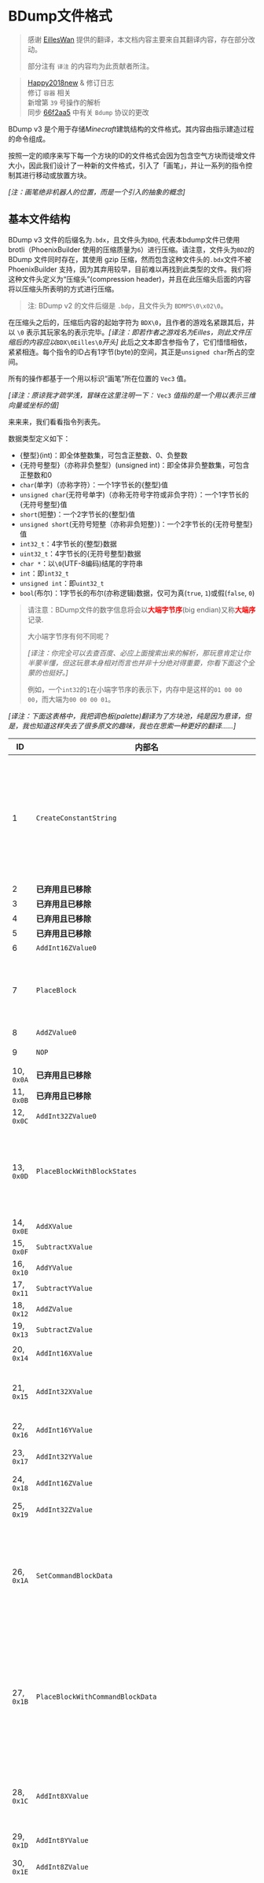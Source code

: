 # BDump文件格式

> 感谢 [EillesWan](https://github.com/EillesWan) 提供的翻译，本文档内容主要来自其翻译内容，存在部分改动。
>
> 部分注有 `译注` 的内容均为此贡献者所注。


> [Happy2018new](https://github.com/Happy2018new) & 修订日志<br/>
> 修订 `容器` 相关<br/>
> 新增第 `39` 号操作的解析<br/>
> 同步 [66f2aa5](https://github.com/LNSSPsd/PhoenixBuilder/commit/66f2aa5b129e51a2154b64e5ff8bffc15290cf02) 中有关 `Bdump` 协议的更改


BDump v3 是个用于存储*Minecraft*建筑结构的文件格式。其内容由指示建造过程的命令组成。

按照一定的顺序来写下每一个方块的ID的文件格式会因为包含空气方块而徒增文件大小，因此我们设计了一种新的文件格式，引入了「画笔」，并让一系列的指令控制其进行移动或放置方块。

*\[注：画笔绝非机器人的位置，而是一个引入的抽象的概念\]*










## 基本文件结构

BDump v3 文件的后缀名为`.bdx`，且文件头为`BD@`, 代表本bdump文件已使用 brotli（PhoenixBuilder 使用的压缩质量为`6`）进行压缩。请注意，文件头为`BDZ`的 BDump 文件同时存在，其使用 gzip 压缩，然而包含这种文件头的`.bdx`文件不被 PhoenixBuilder 支持，因为其弃用较早，目前难以再找到此类型的文件。我们将这种文件头定义为“压缩头”(compression header)，并且在此压缩头后面的内容将以压缩头所表明的方式进行压缩。

> 注: BDump v2 的文件后缀是 `.bdp`，且文件头为 `BDMPS\0\x02\0`。

在压缩头之后的，压缩后内容的起始字符为 `BDX\0`，且作者的游戏名紧跟其后，并以 `\0` 表示其玩家名的表示完毕。*\[译注：即若作者之游戏名为Eilles，则此文件压缩后的内容应以*`BDX\0Eilles\0`*开头\]* 此后之文本即含参指令了，它们惜惜相依，紧紧相连。每个指令的ID占有1字节(byte)的空间，其正是`unsigned char`所占的空间。

所有的操作都基于一个用以标识“画笔”所在位置的 `Vec3` 值。

*\[译注：原谅我才疏学浅，冒昧在这里注明一下：* `Vec3` *值指的是一个用以表示三维向量或坐标的值\]*

来来来，我们看看指令列表先。

数据类型定义如下：

* {整型}(int)：即全体整数集，可包含正整数、0、负整数
* {无符号整型}（亦称非负整型）(unsigned int)：即全体非负整数集，可包含正整数和0
* `char`(单字)（亦称字符）：一个1字节长的{整型}值
* `unsigned char`(无符号单字)（亦称无符号字符或非负字符）：一个1字节长的{无符号整型}值
* `short`(短整)：一个2字节长的{整型}值
* `unsigned short`(无符号短整（亦称非负短整）)：一个2字节长的{无符号整型}值
* `int32_t`：4字节长的{整型}数据
* `uint32_t`：4字节长的{无符号整型}数据
* `char *`：以`\0`(UTF-8编码)结尾的字符串
* `int`：即`int32_t`
* `unsigned int`：即`uint32_t`
* `bool`(布尔)：1字节长的布尔(亦称逻辑)数据，仅可为真(`true`, `1`)或假(`false`, `0`)

> 请注意：BDump文件的数字信息将会以<font style="color:red;">**大端字节序**</font>(big endian)又称<font style="color:red;">**大端序**</font>记录.
>
> 大小端字节序有何不同呢？
>
> *\[译注：你完全可以去查百度、必应上面搜索出来的解析，那玩意肯定让你半蒙半懂，但这玩意本身相对而言也并非十分绝对得重要，你看下面这个全蒙的也挺好。\]*
>
> 例如，一个`int32`的`1`在小端字节序的表示下，内存中是这样的`01 00 00 00`，而大端为`00 00 00 01`。

*\[译注：下面这表格中，我把调色板(palette)翻译为了方块池，纯是因为意译，但是，我也知道这样失去了很多原文的趣味，我也在思索一种更好的翻译……\]*

| ID                | 内部名                                     | 描述                                                         | 参数                                                         |
| ----------------- | ------------------------------------------ | ------------------------------------------------------------ | ------------------------------------------------------------ |
| 1                 | `CreateConstantString`                     | 将特定的 `字符串` 放入 `方块池` 。`字符串` 在 `方块池` 中的 `ID` 将按照调用此命令的顺序进行排序。如：你第一次调用这个命令的时候，对应 `字符串` 的 `ID` 为 `0` ，第二次就是 `1` 了。你最多只能添加到 `65535`<br/>*\[译注：通常情况下，`字符串` 是一个方块的 `英文ID名` ，如 `glass` \]* | `char *constantString` |
| 2                 | **已弃用且已移除**                          | - | - |
| 3                 | **已弃用且已移除**                          | - | - |
| 4                 | **已弃用且已移除**                          | - | - |
| 5                 | **已弃用且已移除**                          | - | - |
| 6                 | `AddInt16ZValue0`                          | 将画笔的 `Z` 坐标增加 `value` | `unsigned short value` |
| 7                 | `PlaceBlock`                               | 在画笔所在位置放置一个方块。同时指定欲放置的方块的 `数据值(附加值)` 为 `blockData` ，且该方块在方块池中的 `ID` 为 `blockConstantStringID` | `unsigned short blockConstantStringID`<br/>`unsigned short blockData` |
| 8                 | `AddZValue0`                               | 将画笔的 `Z` 坐标增加 `1` | - |
| 9                 | `NOP`                                      | 摆烂，即不进行操作(`No Operation`) | - |
| 10, `0x0A`        | **已弃用且已移除**                          | - | - |
| 11, `0x0B`        | **已弃用且已移除**                          | - | - |
| 12, `0x0C`        | `AddInt32ZValue0`                          | 将画笔的 `Z` 坐标增加 `value` | `unsigned int value` |
| 13, `0x0D`        | `PlaceBlockWithBlockStates`                | 在画笔所在位置放置一个方块。同时指定欲放置的方块的 `方块状态` 为 `blockStatesString` ，且该方块在方块池中的 `ID` 为 `blockConstantStringID`<br/> `方块状态` 的格式形如 `["color":"orange"]` | `unsigned short blockConstantStringID`<br/>`char *blockStatesString` |
| 14, `0x0E`        | `AddXValue`                                | 将画笔的 `X` 坐标增加 `1` | - |
| 15, `0x0F`        | `SubtractXValue`                           | 将画笔的 `X` 坐标减少 `1` | - |
| 16, `0x10`        | `AddYValue`                                | 将画笔的 `Y` 坐标增加 `1` | - |
| 17, `0x11`        | `SubtractYValue`                           | 将画笔的 `Y` 坐标减少 `1` | - |
| 18, `0x12`        | `AddZValue`                                | 将画笔的 `Z` 坐标增加 `1` | - |
| 19, `0x13`        | `SubtractZValue`                           | 将画笔的 `Z` 坐标减少 `1` | - |
| 20, `0x14`        | `AddInt16XValue`                           | 将画笔的 `X` 坐标增加 `value` 且 `value` 可正可负，亦或 `0` | `short value` |
| 21, `0x15`        | `AddInt32XValue`                           | 将画笔的 `X` 坐标增加 `value`<br/>此指令与上一命令的不同点是此指令使用 `int32_t` 作为其参数 | `int value` |
| 22, `0x16`        | `AddInt16YValue`                           | 将画笔的 `Y` 坐标增加 `value` （同上理） | `short value` |
| 23, `0x17`        | `AddInt32YValue`                           | 将画笔的 `Y` 坐标增加 `value` （同上理） | `int value` |
| 24, `0x18`        | `AddInt16ZValue`                           | 将画笔的 `Z` 坐标增加 `value` （同上理） | `short value` |
| 25, `0x19`        | `AddInt32ZValue`                           | 将画笔的 `Z` 坐标增加 `value` （同上理） | `int value` |
| 26, `0x1A`        | `SetCommandBlockData`                      | **(推荐使用 `36` 号命令)** 在画笔当前位置的方块设置指令方块的数据 *\[译注：这里可能是说，无论是啥方块都可以加指令方块的数据，但是嘞，只有指令方块才能起效\]* | `unsigned int mode {脉冲=0, 重复=1, 连锁=2}`<br/>`char *command`<br/>`char *customName`<br/>`char *lastOutput (此项无效，可被设为 '\0')`<br/>`int tickdelay`<br/>`bool executeOnFirstTick`<br/>`bool trackOutput`<br/>`bool conditional`<br/>`bool needsRedstone` |
| 27, `0x1B`        | `PlaceBlockWithCommandBlockData`           | **(推荐使用 `36` 号命令)** 在画笔当前位置放置方块池中 `ID` 为 `blockConstantStringID` 的方块，且该方块的 `方块数据值(附加值)` 为 `blockData` 。放置完成后，为这个方块设置 `命令方块` 的数据(若可行的话) | `unsigned short blockConstantStringID`<br/>`unsigned short blockData`<br/>`unsigned int mode {脉冲=0, 重复=1, 连锁=2}`<br/>`char *command`<br/>`char *customName`<br/>`char *lastOutput (此项无效，可被设为 '\0')`<br/>`int tickdelay`<br/>`bool executeOnFirstTick`<br/>`bool trackOutput`<br/>`bool conditional`<br/>`bool needRedstone` |
| 28, `0x1C`        | `AddInt8XValue`                            | 将画笔的 `X` 坐标增加 `value`<br/>此指令与命令 `AddInt16XValue(20) `的不同点是此指令使用 `char` 作为其参数 | `char value //int8_t value` |
| 29, `0x1D`        | `AddInt8YValue`                            | 将画笔的 `Y` 坐标增加 `value` （同上理） | `char value //int8_t value` |
| 30, `0x1E`        | `AddInt8ZValue`                            | 将画笔的 `Z` 坐标增加 `value` （同上理） | `char value //int8_t value` |
| 31, `0x1F`        | `UseRuntimeIDPool`                         | 使用预设的 `运行时ID方块池`<br/>`poolId`(预设ID) 是 PhoenixBuilder 内的值。网易MC( 1.17.0 @ 2.0.5 )下的 `poolId` 被我们定为 `117`。 每一个 `运行时ID` 都对应着一个方块，而且包含其 `方块数据值(附加值)`<br/>相关内容详见 [PhoenixBuilder/resources](https://github.com/LNSSPsd/PhoenixBuilder/tree/main/resources)<br/>**已不再在新版本中被使用** | `unsigned char poolId` |
| 32, `0x20`        | `PlaceRuntimeBlock`                        | 使用特定的 `运行时ID` 在当前画笔的位置放置方块 | `unsigned short runtimeId`                                   |
| 33, `0x21`        | `placeBlockWithRuntimeId`                  | 使用特定的 `运行时ID` 在当前画笔的位置放置方块 | `unsigned int runtimeId`                                     |
| 34, `0x22`        | `PlaceRuntimeBlockWithCommandBlockData`    | 使用特定的 `运行时ID` 在当前画笔的位置放置命令方块，并设置其数据 | `unsigned short runtimeId`<br/>`unsigned int mode {脉冲=0, 重复=1, 连锁=2}`<br/>`char *command`<br/>`char *customName`<br/>`char *lastOutput (此项无效，可被设为 '\0')`<br/>`int tickdelay`<br/>`bool executeOnFirstTick`<br/>`bool trackOutput`<br/>`bool conditional`<br/>`bool needRedstone` |
| 35, `0x23`        | `PlaceRuntimeBlockWithCommandBlockDataAndUint32RuntimeID` | 使用特定的 `运行时ID` 在当前画笔的位置放置指令方块，并设置其数据 | `unsigned int runtimeId`<br/>`unsigned int mode {脉冲 = 0, 循环 = 1, 连锁 = 2}`<br/>`char *command`<br/>`char *customName`<br/>`char *lastOutput (此项无效，可被设为 '\0')`<br/>`int tickdelay`<br/>`bool executeOnFirstTick`<br/>`bool trackOutput`<br/>`bool conditional`<br/>`bool needRedstone` |
| 36, `0x24`        | `PlaceCommandBlockWithCommandBlockData`    | 根据给定的 `方块数据值(附加值)` 在当前画笔所在位置放置一个指令方块，并设置其数据值 | `unsigned short data`<br/>`unsigned int mode {脉冲 = 0, 循环 = 1, 连锁 = 2}`<br/>`char *command`<br/>`char *customName`<br/>`char *lastOutput (此项无效，可被设为 '\0')`<br/>`int tickdelay`<br/>`bool executeOnFirstTick`<br/>`bool trackOutput`<br/>`bool conditional`<br/>`bool needRedstone` |
| 37, `0x25`        | `PlaceRuntimeBlockWithChestData`           | 在画笔所在位置放置一个 `runtimeId`(特定的 `运行时ID`) 所表示的方块(如箱子、熔炉、唱片机等)，并向此方块载入数据<br/>其中 `slotCount` 的数据类型为 `unsigned char`，因为我的世界用一个字节来存储物品栏编号。此参数指的是要载入的次数，即要载入的 `ChestData` 结构体数量 | `unsigned short runtimeId` <br/> `unsigned char slotCount` <br/> `struct ChestData data` |
| 38, `0x26`        | `PlaceRuntimeBlockWithChestDataAndUint32RuntimeID` | 在画笔所在位置放置一个 `runtimeId`(特定的 `运行时ID`) 所表示的方块(如箱子、熔炉、唱片机等)，并向此方块载入数据<br/>其中 `slotCount` 的数据类型为 `unsigned char`，因为我的世界用一个字节来存储物品栏编号。此参数指的是要载入的次数，即要载入的 `ChestData` 结构体数量 | `unsigned int runtimeId`<br/>`unsigned char slotCount`<br/>`struct ChestData data` |
| 39, `0x27`        | `RecordBlockEntityData`                    | 记录画笔所在方块的 `方块实体` 数据，但亦可用于记录其他信息<br/>`uint32_t length` 指代 `unsigned char buffer[length]` 的具体长度，而 `unsigned char buffer[length]` 自身则用于记录信息<br/>应当说明的是，由于一些限制，`PhoenixBuilder` 在此处记录的字段不是完整的 `NBT`| `uint32_t length`<br>`unsigned char buffer[length]` |
| 88, `'X'`, `0x58` | `Terminate`                                | 停止读入。注意！虽然通常的结尾应该是 `XE` （2字节），但是用 `X` （1字节）是允许的 | - |
| 90, `0x5A`        | `isSigned` (此命令并非是一个真实的命令)      | 这是一个与其他命令功能稍有不同的命令，其参数应当出现在其前面，而这个指令呢也只能出现在文件的末尾。在不知道所以然的情况下，请不要使用它，因为无效的签名会使得 `PhoenixBuilder` 无法去构建你的结构。详见 `签名` 部分。 | `unsigned char signatureSize` |

此表为 bdump v4 到 2022/1/29 为止的全部指令。

此外，对于 `struct ChestData` 数据结构，应当如下：

```
struct ChestData {
	char *itemName;
	unsigned char count;
	unsigned short data;
	unsigned char slotID;
}
```


（下述内容的其中一部分目前未被更新，除去部分已经弃用的命令外，其余应当正常运作）










## 文件样例
下面是一些 `bdx` 文件的例子。
***

假设我们是一个熊孩子，来放置一个TNT在 `{3,5,6}`(**相对坐标**) 上，顺带地再放一个循环指令方块，里面写着 `kill @e[type=tnt]` 还加了悬浮字 `Kill TNT!` ，且始终启用，放在 `{3,6,6}` 上，再顺手一点，我们放一块恶臭的玻璃在 `{114514,15,1919810}` 上，一块恶臭的铁块在 `{114514,15,1919800}` 上。好了，那么未被压缩的 BDX 文件应为如下：

`BDX\0DEMO\0\x01tnt\0\x1C\x03\x01repeating_command_block\0\x01glass\0\x01iron_block\0\x1E\x06\x1D\x05\x07\0\0\0\0\x10\x1B\0\x01\0\0\x01kill @e[type=tnt]\0Kill TNT!\0\0\0\0\0\0\x01\x01\0\0\x1D\x09\x19\0\x1D\x4B\x3C\x15\0\x01\xBF\x4F\x07\0\x02\0\0\x1E\xF6\x07\0\x03\0\0XE`

下面是伪代码形式的指令表达法，便于我们观察此结构具体的运作模式。

```assembly
author 'DEMO\0'
CreateConstantString 'tnt\0' ; 方块ID: 0
AddInt8XValue 3 ; 画笔位置: {3,0,0}
CreateConstantString 'repeating_command_block\0' ; 方块ID: 1
CreateConstantString 'glass\0' ; 方块ID: 2
CreateConstantString 'iron_block\0' ; 方块ID: 3
AddInt8ZValue 6 ; 画笔位置: {3,0,6}
AddInt8YValue 5 ; 画笔位置: {3,5,6}
PlaceBlock (int16_t)0, (int16_t)0 ; TNT将会被放在 {3,5,6}
AddYValue ; *Y++, 画笔位置: {3,6,6}
PlaceCommandBlockWithCommandBlockData (int16_t)1, (int16_t)0, 1, 'kill @e[type=tnt]\0', 'Kill TNT!\0', '\0', (int32_t)0, 1, 1, 0, 0 ; 指令方块将会被放在 {3,6,6}
AddInt8YValue 9 ; 画笔位置: {3,15,6}
AddInt32ZValue 1919804 ; 1919810: 00 1D 4B 3C = 01d4b3ch, 画笔位置: {3,15,1919810}
AddInt32XValue 114511 ; 114511: 00 01 BF 4F = 01bf4fh, 画笔位置: {114514,15,1919810}
PlaceBlock (int16_t)2,(int16_t)0 ; 玻璃将会被放在 {114514,15,1919810}
AddInt8ZValue -10 ; -10: F6 = 0f6h, 画笔位置: {114514,15,1919800}
PlaceBlock (int16_t)3,(int16_t)0 ; 铁块 将会被放在 {114514,15,1919800}
Terminate
db 'E'
```
***
如果希望在画笔所在位置放置一个 `正在燃烧的熔炉` ，且这个 `正在燃烧的熔炉` 的第一格和第三格分别是 `苹果 * 3` 和 `钻石 * 64` ，则那么未被压缩的 BDX 文件应为如下：

`BDX\x00DEMO\x00\x1f\x75\x26\x00\x00\x15\x2c\x02apple\x00\x03\x00\x00\x00diamond\x00\x40\x00\x00\x02XE`

下面是伪代码形式的指令表达法，便于我们观察此结构具体的运作模式。

```assembly
author 'DEMO\0' ; 设置作者为 'DEMO'
UseRuntimeIDPool (unsigned char)117 ; 117: 75
PlaceRuntimeBlockWithChestDataAndUint32RuntimeID (unsigned int)5420, (unsigned char)2 , 'apple\x00', (unsigned char)3, (unsigned short)0, (unsigned char)0, 'diamond\x00', (unsigned char)64, (unsigned short)0, (unsigned char)2
Terminate
db 'E'
```

以下是关于上述用到的 `PlaceRuntimeBlockWithChestDataAndUint32RuntimeID` 的相关解析。<br>
|参数|解释|代码片段|其他/备注|
|-|-|-|-|
|`PlaceRuntimeBlockWithChestDataAndUint32RuntimeID (unsigned int)5420`|在画笔所在位置放置一个 `正在燃烧的熔炉`<br/>因为 `正在燃烧的熔炉` 在 `ID` 为 `117` 的 `运行时ID方块池` 中的 `ID` 是 `5420` |`\x26\x00\x00\x15\x2c`|`5420` 在 `16` 进制下，其 `大端字节序` 表达为 `\x00\x00\x15\x2c`<br/>`unsigned int` 是 `正整数型` ，因此有 `4` 个字节|
|`(unsigned char)2`|向 `正在燃烧的熔炉` 载入 `2` 次数据(载入 `2` 个 `ChestData` 结构体)|`\x02`|`2` 在 `16` 进制下，其 `大端字节序` 表达为 `\x02`<br/>`unsigned char` 是 `无符号字节型` ，因此有 `1` 个字节|
|`apple\x00`|放入 `苹果` |`apple\x00`|`char *` 是以 `\x00`(`UTF-8` 编码)结尾的字符串|
|`(unsigned char)3`|`苹果` 的数量为 `3`|`\x03`|`3` 在 `16` 进制下，其 `大端字节序` 表达为 `\x03`<br/>`unsigned char` 是 `无符号字节型` ，因此有 `1` 个字节|
|`(unsigned short)0`|`苹果` 的 `物品数据值` 为 `0`|`\x00\x00`|`0` 在 `16` 进制下，其 `大端字节序` 表达为 `\x00\x00`<br/>`unsigned short` 是 `无符号短整型` ，因此有 `2` 个字节|
|`(unsigned char)0`|将 `苹果` 放在第 `1` 个槽位|`\x00`|`0` 在 `16` 进制下，其 `大端字节序` 表达为 `\x00`<br/>`unsigned char` 是 `无符号字节型` ，因此有 `1` 个字节<br/>第一个槽位一般使用 `0` ，第二个槽位则为 `1` ，第三个槽位则为 `2` ，以此类推。|
|`diamond\x00`|放入 `钻石`|`diamond\x00`|`char *` 是以 `\x00`(`UTF-8` 编码)结尾的字符串|
|`(unsigned char)64`|`钻石` 的数量为 `64`|`\x40`|`64` 在 `16` 进制下，其 `大端字节序` 表达为 `\x40`<br/>`unsigned char` 是 `无符号字节型` ，因此有 `1` 个字节|
|`(unsigned short)0`|`钻石` 的 `物品数据值` 为 `0`|`\x00\x00`|`0` 在 `16` 进制下，其 `大端字节序` 表达为 `\x00\x00`<br/>`unsigned short` 是 `无符号短整型` ，因此有 `2` 个字节|
|`(unsigned char)2`|将 `钻石` 放在第 `3` 个槽位|`\x02`|`2` 在 `16` 进制下，其 `大端字节序` 表达为 `\x02`<br/>`unsigned char` 是 `无符号字节型` ，因此有 `1` 个字节<br/>第一个槽位一般使用 `0` ，第二个槽位则为 `1` ，第三个槽位则为 `2` ，以此类推。|

您可以在 [PhoenixBuilder/resources](https://github.com/LNSSPsd/PhoenixBuilder/tree/main/resources) 查看 `运行时ID方块池` 。<br>
本样例采用的是 [PhoenixBuilder/resources/blockRuntimeIDs/netease/runtimeIds_117.json](https://github.com/LNSSPsd/PhoenixBuilder/blob/main/resources/blockRuntimeIDs/netease/runtimeIds_117.json) 所述之版本。










## 签名
*PhoenixBuilder* 的 `0.3.5` 版本实现了一个 `bdump 文件签名系统` ，用以辨认文件**真正的**发布者。

请注意， `bdx` 文件可不必被签名，除非用户打开了 `-S`（严格）开关。但这并不妨碍你去给他签名，如果你为了签名而签名的话，则应确保其正常工作，因为 *PhoenixBuilder* 会拒绝处理签名不正确的 `bdx` 文件。

我们使用基于 `RSA` 的哈希方法对 `BDX` 文件进行 `签名` 。签名时，相应的服务器会为每个用户颁发一个单独的认证集，然后*PhoenixBuilder*用相应的 `私钥` 对文件进行 `签名` ，并向对应的硬编码服务器提供文件中根密钥链接的 `公钥` ，用于校验 `BDX` 文件的真实发布者。

有关 `签名` 的更多信息及详细细节，另见 `fastbuilder/bdump/utils.go` : `SignBDXNew`/`VerifyBDXNew`
